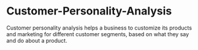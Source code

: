 # Customer-Personality-Analysis
Customer personality analysis helps a business to customize its products and marketing for different customer segments, based on what they say and do about a product.
